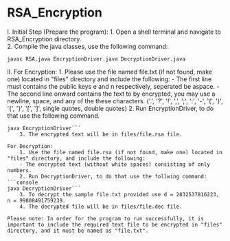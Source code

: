 # RSA_Encryption


 
I. Initial Step (Prepare the program):
    1. Open a shell terminal and navigate to RSA_Encryption directory.  
    2. Compile the java classes, use the following command: 
```console
javac RSA.java EncryptionDriver.java DecryptionDriver.java 
```

II. For Encryption:
    1. Please use the file named file.txt (if not found, make one) located in "files" directory and include the following:
        - The first line must contains the public keys e and n respectively, seperated be aspace.
        - The second line onward contains the text to by encrypted, you may use a newline, space, and any of the these characters. 
            ('.', '?', '!', ',', ';', ':', '-', '(', ')', '{', '}', '[', ']', single quotes, double quotes)
    2. Run EncryptionDriver, to do that use the following command.
```console
java EncryptionDriver``` 
    3. The encrypted text will be in files/file.rsa file. 

For Decryption: 
    1. Use the file named file.rsa (if not found, make one) located in "files" directory, and include the following: 
    - The encrypted text (without white spaces) consisting of only numbers. 
    2. Run DecryptionDriver, to do that use the follwing command:   
```console
java DecryptionDriver```
    3. To decrypt the sample file.txt provided use d = 2832537816223, n = 99808491759239. 
    4. The decrypted file will be in files/file.dec file. 

Please note: In order for the program to run successfully, it is important to include the required text file to be encrypted in "files" directory, and it must be named as "file.txt". 

